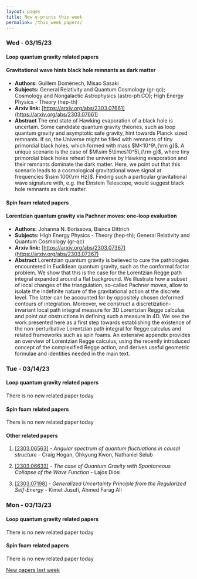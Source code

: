 ```yaml
---
layout: pages
title: New e-prints this week
permalink: /this_week_papers/
---
```




### Wed - 03/15/23

#### Loop quantum gravity related papers

#### **Gravitational wave hints black hole remnants as dark matter**
 - **Authors:** Guillem Domènech, Misao Sasaki
 - **Subjects:** General Relativity and Quantum Cosmology (gr-qc); Cosmology and Nongalactic Astrophysics (astro-ph.CO); High Energy Physics - Theory (hep-th)
 - **Arxiv link:** [https://arxiv.org/abs/2303.07661](https://arxiv.org/abs/2303.07661)
 - **Abstract**
 The end state of Hawking evaporation of a black hole is uncertain. Some candidate quantum gravity theories, such as loop quantum gravity and asymptotic safe gravity, hint towards Planck sized remnants. If so, the Universe might be filled with remnants of tiny primordial black holes, which formed with mass $M<10^9\,{\rm g}$. A unique scenario is the case of $M\sim 5\times10^5\,{\rm g}$, where tiny primordial black holes reheat the universe by Hawking evaporation and their remnants dominate the dark matter. Here, we point out that this scenario leads to a cosmological gravitational wave signal at frequencies $\sim 100{\rm Hz}$. Finding such a particular gravitational wave signature with, e.g. the Einstein Telescope, would suggest black hole remnants as dark matter. 

#### Spin foam related papers

#### **Lorentzian quantum gravity via Pachner moves: one-loop evaluation**
 - **Authors:** Johanna N. Borissova, Bianca Dittrich
 - **Subjects:** High Energy Physics - Theory (hep-th); General Relativity and Quantum Cosmology (gr-qc)
 - **Arxiv link:** [https://arxiv.org/abs/2303.07367](https://arxiv.org/abs/2303.07367)
 - **Abstract**
 Lorentzian quantum gravity is believed to cure the pathologies encountered in Euclidean quantum gravity, such as the conformal factor problem. We show that this is the case for the Lorentzian Regge path integral expanded around a flat background. We illustrate how a subset of local changes of the triangulation, so-called Pachner moves, allow to isolate the indefinite nature of the gravitational action at the discrete level. The latter can be accounted for by oppositely chosen deformed contours of integration. Moreover, we construct a discretization-invariant local path integral measure for 3D Lorentzian Regge calculus and point out obstructions in defining such a measure in 4D. We see the work presented here as a first step towards establishing the existence of the non-perturbative Lorentzian path integral for Regge calculus and related frameworks such as spin foams. An extensive appendix provides an overview of Lorentzian Regge calculus, using the recently introduced concept of the complexified Regge action, and derives useful geometric formulae and identities needed in the main text. 

### Tue - 03/14/23

#### Loop quantum gravity related papers

There is no new related paper today 

#### Spin foam related papers

There is no new related paper today 



#### Other related papers

1. [[2303.06563]](https://arxiv.org/abs/2303.06563) - *Angular spectrum of quantum fluctuations in causal structure* - Craig Hogan, Ohkyung Kwon, Nathaniel Selub

1. [[2303.06633]](https://arxiv.org/abs/2303.06633) - *The case of Quantum Gravity with Spontaneous Collapse of the Wave  Function* - Lajos Diósi

1. [[2303.07198]](https://arxiv.org/abs/2303.07198) - *Generalized Uncertainty Principle from the Regularized Self-Energy* - Kimet Jusufi, Ahmed Farag Ali



### Mon - 03/13/23

#### Loop quantum gravity related papers

There is no new related paper today 

#### Spin foam related papers

There is no new related paper today 




[New papers last week]({{site.url}}/archived/weekly/pre-prints/2023/03/13/archived_weekly_papers.html)